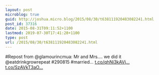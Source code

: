 ```yaml
---
layout: post
microblog: true
guid: http://joshua.micro.blog/2015/08/30/t638111920483082241.html
post_id: 37316
date: 2015-08-31T09:11:52+1100
lastmod: 2019-07-30T17:41:28+1100
type: post
url: /2015/08/30/t638111920483082241.html
---
```

#Repost from @glamourincmua: Mr and Mrs.... we did it @eatdrinkgrowrepeat #290815 #married… [t.co/qhNi3kAVj...](http://t.co/qhNi3kAVjk) [t.co/SzAVkT3aO...](http://t.co/SzAVkT3aOY)
